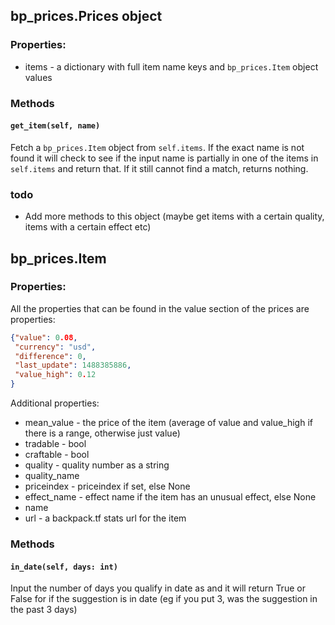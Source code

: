 ## bp_prices.Prices object

### Properties:

* items - a dictionary with full item name keys and `bp_prices.Item` object values

### Methods

#### `get_item(self, name)`

Fetch a `bp_prices.Item` object from `self.items`. If the exact name is not found it will check to see if the input name is partially in one of the items in `self.items` and return that. If it still cannot find a match, returns nothing.

### todo

* Add more methods to this object (maybe get items with a certain quality, items with a certain effect etc)


## bp_prices.Item

### Properties:

All the properties that can be found in the value section of the prices are properties:
```json
{"value": 0.08,
 "currency": "usd",
 "difference": 0,
 "last_update": 1488385886,
 "value_high": 0.12
}
```

Additional properties:
* mean_value - the price of the item (average of value and value_high if there is a range, otherwise just value)
* tradable - bool
* craftable - bool
* quality - quality number as a string
* quality_name
* priceindex - priceindex if set, else None
* effect_name - effect name if the item has an unusual effect, else None
* name
* url - a backpack.tf stats url for the item


### Methods

#### `in_date(self, days: int)`

Input the number of days you qualify in date as and it will return True or False for if the suggestion is in date (eg if you put 3, was the suggestion in the past 3 days)
